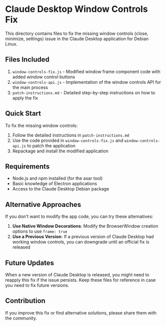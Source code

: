# Claude Desktop Window Controls Fix

This directory contains files to fix the missing window controls (close, minimize, settings) issue in the Claude Desktop application for Debian Linux.

## Files Included

1. `window-controls-fix.js` - Modified window frame component code with added window control buttons
2. `window-controls-api.js` - Implementation of the window controls API for the main process
3. `patch-instructions.md` - Detailed step-by-step instructions on how to apply the fix

## Quick Start

To fix the missing window controls:

1. Follow the detailed instructions in `patch-instructions.md`
2. Use the code provided in `window-controls-fix.js` and `window-controls-api.js` to patch the application
3. Repackage and install the modified application

## Requirements

- Node.js and npm installed (for the asar tool)
- Basic knowledge of Electron applications
- Access to the Claude Desktop Debian package

## Alternative Approaches

If you don't want to modify the app code, you can try these alternatives:

1. **Use Native Window Decorations**: Modify the BrowserWindow creation options to use `frame: true`
2. **Use a Previous Version**: If a previous version of Claude Desktop had working window controls, you can downgrade until an official fix is released

## Future Updates

When a new version of Claude Desktop is released, you might need to reapply this fix if the issue persists. Keep these files for reference in case you need to fix future versions.

## Contribution

If you improve this fix or find alternative solutions, please share them with the community.
